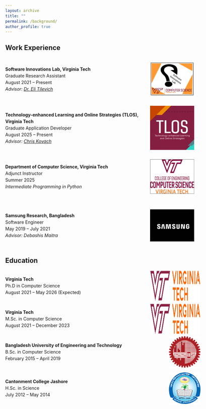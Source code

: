 ```yaml
---
layout: archive
title: ""
permalink: /background/
author_profile: true
---
```


<!-- LinkedIn Badge -->
<div class="badge-base LI-profile-badge" data-locale="en_US" data-size="large" data-theme="light" data-type="HORIZONTAL" data-vanity="provakar-m" data-version="v1">
<a class="badge-base__link LI-simple-link" href="https://www.linkedin.com/in/provakar-m?trk=profile-badge"></a>
</div>

## Work Experience ## 
<div style="width: 600px; padding: 0; display: flex; align-items: center; justify-content: space-between; margin-bottom: 15px;">
  <!-- Left Text Block -->
  <div style="flex: 1; padding-right: 15px;">
    <p style="margin: 0; font-size: 1em; line-height: 1.5;">
      <strong>Software Innovations Lab, Virginia Tech</strong><br>
      Graduate Research Assistant<br>
      August 2021 – Present<br>
      <i>Advisor: <a href = "https://people.cs.vt.edu/~tilevich/" target="_blank">Dr. Eli Tilevich</a></i>
    </p>
  </div>

  <!-- Right Image Block -->
  <div style="width: 140px; height: 140px; flex-shrink: 0;">
    <img src="/images/SoftwareInnovationsLab.svg" alt=""
         style="width: 100%; height: 100%; object-fit: contain; display: block;">
  </div>
</div>

<div style="width: 600px; padding: 0; display: flex; align-items: center; justify-content: space-between; margin-bottom: 15px;">
  <!-- Left Text Block -->
  <div style="flex: 1; padding-right: 15px;">
    <p style="margin: 0; font-size: 1em; line-height: 1.5;">
      <strong>Technology-enhanced Learning and Online Strategies (TLOS), Virginia Tech</strong><br>
      Graduate Application Developer<br>
      August 2025 – Present<br>
      <i>Advisor: <a href = "https://tlos.vt.edu/about/directory/personnel/kovach_c.html" target="_blank">Chris Kovach</a></i>
    </p>
  </div>

  <!-- Right Image Block -->
  <div style="width: 140px; height: 140px; flex-shrink: 0;">
    <img src="/images/tlos.jpeg" alt=""
         style="width: 100%; height: 100%; object-fit: contain; display: block;">
  </div>
</div>

<div style="width: 600px; padding: 0; display: flex; align-items: center; justify-content: space-between; margin-bottom: 15px;">
  <!-- Left Text Block -->
  <div style="flex: 1; padding-right: 15px;">
    <p style="margin: 0; font-size: 1em; line-height: 1.5;">
      <strong>Department of Computer Science, Virginia Tech</strong><br>
      Adjunct Instructor<br>
      Summer 2025<br>
      <i>Intermediate Programming in Python</i>
    </p>
  </div>

  <!-- Right Image Block -->
  <div style="width: 140px; height: 140px; flex-shrink: 0;">
    <img src="/images/VTCS.png" alt=""
         style="width: 100%; height: 100%; object-fit: contain; display: block;">
  </div>
</div>

<div style="width: 600px; padding: 0; display: flex; align-items: center; justify-content: space-between; margin-bottom: 15px;">
  <!-- Left Text Block -->
  <div style="flex: 1; padding-right: 15px;">
    <p style="margin: 0; font-size: 1em; line-height: 1.5;">
      <strong>Samsung Research, Bangladesh</strong><br>
      Software Engineer<br>
      May 2019 – July 2021<br>
      <i>Advisor: Debashis Maitra</i>
    </p>
  </div>

  <!-- Right Image Block -->
  <div style="width: 140px; height: 140px; flex-shrink: 0;">
    <img src="/images/Samsung.svg" alt=""
         style="width: 100%; height: 100%; object-fit: contain; display: block;">
  </div>
</div>


## Education ## 
<div style="width: 620px; padding: 0; display: flex; align-items: center; justify-content: space-between; margin-bottom: 5px;">
  <!-- Left Text Block -->
  <div style="flex: 1; padding-right: 15px;">
    <p style="margin: 0; font-size: 1em; line-height: 1.5;">
      <strong>Virginia Tech</strong><br>
      Ph.D in Computer Science<br>
      August 2021 – May 2026 (Expected)<br>
    </p>
  </div>

  <!-- Right Image Block -->
  <div style="width: 160px; height: 100px; flex-shrink: 0;">
    <img src="/images/Virginia_Tech_logo.svg" alt=""
         style="width: 100%; height: 100%; object-fit: fill; display: block;">
  </div>
</div>

<div style="width: 620px; padding: 0; display: flex; align-items: center; justify-content: space-between; margin-bottom: 5px;">
  <!-- Left Text Block -->
  <div style="flex: 1; padding-right: 15px;">
    <p style="margin: 0; font-size: 1em; line-height: 1.5;">
      <strong>Virginia Tech</strong><br>
      M.Sc. in Computer Science<br>
      August 2021 – December 2023<br>
    </p>
  </div>

  <!-- Right Image Block -->
  <div style="width: 160px; height: 100px; flex-shrink: 0;">
    <img src="/images/Virginia_Tech_logo.svg" alt=""
         style="width: 100%; height: 100%; object-fit: fill; display: block;">
  </div>
</div>

<div style="width: 620px; padding: 0; display: flex; align-items: center; justify-content: space-between; margin-bottom: 15px;">
  <!-- Left Text Block -->
  <div style="flex: 1; padding-right: 15px;">
    <p style="margin: 0; font-size: 1em; line-height: 1.5;">
      <strong>Bangladesh University of Engineering and Technology</strong><br>
      B.Sc. in Computer Science<br>
      February 2015 – April 2019<br>
    </p>
  </div>

  <!-- Right Image Block -->
  <div style="width: 100px; height: 100px; flex-shrink: 0;">
    <img src="/images/BUET_LOGO.svg.png" alt=""
         style="width: 100%; height: 100%; object-fit: fill; display: block;">
  </div>
</div>

<div style="width: 620px; padding: 0; display: flex; align-items: center; justify-content: space-between; margin-bottom: 15px;">
  <!-- Left Text Block -->
  <div style="flex: 1; padding-right: 15px;">
    <p style="margin: 0; font-size: 1em; line-height: 1.5;">
      <strong>Cantonment College Jashore</strong><br>
      H.Sc. in Science<br>
      July 2012 – May 2014<br>
    </p>
  </div>

  <!-- Right Image Block -->
  <div style="width: 100px; height: 100px; flex-shrink: 0;">
    <img src="/images/ccj.png" alt=""
         style="width: 100%; height: 100%; object-fit: fill; display: block;">
  </div>
</div>